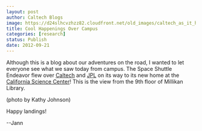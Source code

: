 ```yaml
---
layout: post
author: Caltech Blogs
image: https://d24slhcvzhzz82.cloudfront.net/old_images/caltech_as_it_happens/6a0105349b8251970b017d3c38291a970c.jpg
title: Cool Happenings Over Campus
categories: [research]
status: Publish
date: 2012-09-21
---
```



Although this is a blog about our adventures on the road, I wanted to let everyone see what we saw today from campus. The Space Shuttle Endeavor flew over <a href="https://www.admissions.caltech.edu/" target="_self">Caltech</a> and <a href="https://www.jpl.nasa.gov/" target="_self">JPL</a> on its way to its new home at the <a href="https://www.californiasciencecenter.org/" target="_self">California Science Center</a>! This is the view from the 9th floor of Millikan Library.

(photo by Kathy Johnson)

Happy landings!

--Jann

